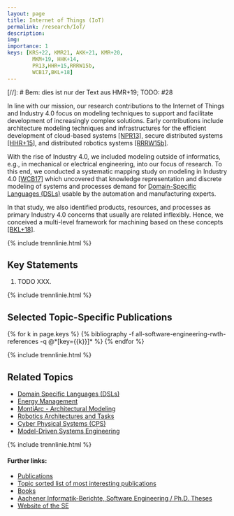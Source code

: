 ```yaml
---
layout: page
title: Internet of Things (IoT) 
permalink: /research/IoT/
description:
img:
importance: 1
keys: [KRS+22, KMR21, AKK+21, KMR+20, 
        MKM+19, HHK+14, 
        PR13,HHR+15,RRRW15b,
        WCB17,BKL+18]
---
```


[//]: # Bem: dies ist nur der Text aus HMR+19; TODO: #28

In line with our mission, our research contributions to the Internet of
Things and Industry 4.0 focus on modeling techniques to support and
facilitate development of increasingly complex solutions. Early
contributions include architecture modeling techniques and infrastructures
for the efficient development of cloud-based systems [[NPR13]](#NPR13), secure
distributed systems [[HHR+15]](#HHR+15), and distributed robotics
systems [[RRRW15b]](#RRRW15b).

With the rise of Industry 4.0, we included modeling outside of informatics,
e.g., in mechanical or electrical engineering, into our focus of
research. To this end, we conducted a systematic mapping study on modeling
in Industry 4.0 [[WCB17]](#WCB17) which uncovered that knowledge representation
and discrete modeling of systems and processes demand for 
[Domain-Specific Languages (DSLs)](/research/Domain-Specific-Languages)
usable by the automation and manufacturing experts.

In that study, we also identified products, resources, and processes as
primary Industry 4.0 concerns that usually are related inflexibly. Hence, we
conceived a multi-level framework for machining based on these
concepts [[BKL+18]](#BKL+18).

{% include trennlinie.html %}

## Key Statements
1. TODO XXX.

{% include trennlinie.html %}

## Selected Topic-Specific Publications

<div class="publications">
  {% for k in page.keys %}
    {% bibliography -f all-software-engineering-rwth-references -q @*[key={{k}}]* %}
  {% endfor %}
</div>

{% include trennlinie.html %}

## Related Topics
- [Domain Specific Languages (DSLs)](/research/Domain-Specific-Languages)
- [Energy Management](/research/Energy-Management)
- [MontiArc - Architectural Modeling](/research/Software-Architecture)
- [Robotics Architectures and Tasks](/research/Robotics)
- [Cyber Physical Systems (CPS)](/research/Cyber-Physical-Systems)
- [Model-Driven Systems Engineering](/research/Model-Driven-Systems-Engineering)

{% include trennlinie.html %}

#### Further links:

- [Publications](/publications)
- [Topic sorted list of most interesting publications](/research)
- [Books](/books)
- [Aachener Informatik-Berichte, Software Engineering / Ph.D. Theses](/phdtheses)
- [Website of the SE](https://www.se-rwth.de)
